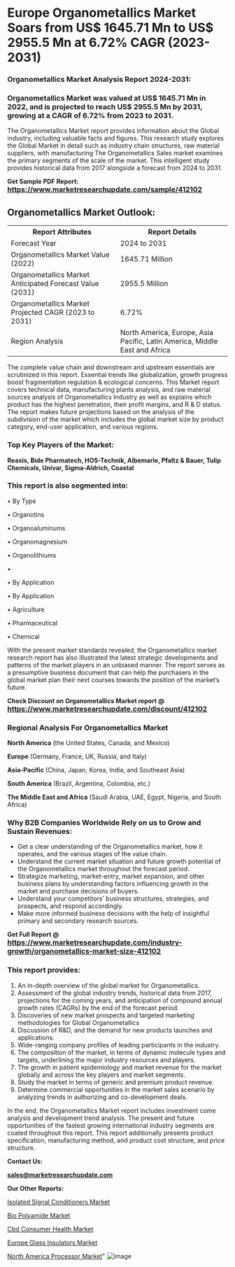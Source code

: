 # Europe Organometallics Market Soars from US$ 1645.71 Mn to US$ 2955.5 Mn at 6.72% CAGR (2023-2031)

<strong><h3>Organometallics Market Analysis Report 2024-2031:</h3></strong>

<strong><h3>Organometallics Market was valued at US$ 1645.71 Mn in 2022, and is projected to reach US$ 2955.5 Mn by 2031, growing at a CAGR of 6.72% from 2023 to 2031.</h3></strong>

The Organometallics Market report provides information about the Global industry, including valuable facts and figures. This research study explores the Global Market in detail such as industry chain structures, raw material suppliers, with manufacturing The Organometallics Sales market examines the primary segments of the scale of the market. This intelligent study provides historical data from 2017 alongside a forecast from 2024 to 2031.

<strong>Get Sample PDF Report: <a href=https://www.marketresearchupdate.com/sample/412102><font size=3 color=#0000ff>https://www.marketresearchupdate.com/sample/412102</font></a></strong>

<html>
<body>

<h2>Organometallics Market Outlook:</h2>

<table>
  <tr>
    <th>Report Attributes</th>
    <th>Report Details</th>
  </tr>
  <tr>
    <td>Forecast Year</td>
    <td>2024 to 2031</td>
  </tr>
  <tr>
    <td>Organometallics Market Value (2022)</td>
    <td>1645.71 Million</td>
  </tr>
  <tr>
    <td>Organometallics Market Anticipated Forecast Value (2031)</td>
    <td>2955.5 Million</td>
  </tr>
  <tr>
    <td>Organometallics Market Projected CAGR (2023 to 2031)</td>
    <td>6.72%</td>
  </tr>
  <tr>
    <td>Region Analysis</td>
    <td>North America, Europe, Asia Pacific, Latin America, Middle East and Africa</td>
  </tr>
</table>

</body>
</html>

The complete value chain and downstream and upstream essentials are scrutinized in this report. Essential trends like globalization, growth progress boost fragmentation regulation &amp; ecological concerns. This Market report covers technical data, manufacturing plants analysis, and raw material sources analysis of Organometallics Industry as well as explains which product has the highest penetration, their profit margins, and R & D status. The report makes future projections based on the analysis of the subdivision of the market which includes the global market size by product category, end-user application, and various regions.

<strong><h3>Top Key Players of the Market:</h3></strong>

<strong>Reaxis, Bide Pharmatech, HOS-Technik, Albemarle, Pfaltz & Bauer, Tulip Chemicals, Univar, Sigma-Aldrich, Coastal</strong>

<strong><h3>This report is also segmented into:</h3></strong>

• By Type

• Organotins

• Organoaluminums

• Organomagnesium

• Organolithiums

• 

• By Application

• By Application 

• Agriculture

• Pharmaceutical

• Chemical

With the present market standards revealed, the Organometallics market research report has also illustrated the latest strategic developments and patterns of the market players in an unbiased manner. The report serves as a presumptive business document that can help the purchasers in the global market plan their next courses towards the position of the market’s future.

<strong>Check Discount on Organometallics Market report @ <a href=https://www.marketresearchupdate.com/discount/412102><font size=3 color=#0000ff>https://www.marketresearchupdate.com/discount/412102</font></a></strong>

<strong><h3>Regional Analysis For Organometallics Market</h3></strong>

<strong>North America</strong> (the United States, Canada, and Mexico)

<strong>Europe</strong> (Germany, France, UK, Russia, and Italy)

<strong>Asia-Pacific</strong> (China, Japan, Korea, India, and Southeast Asia)

<strong>South America</strong> (Brazil, Argentina, Colombia, etc.)

<strong>The Middle East and Africa</strong> (Saudi Arabia, UAE, Egypt, Nigeria, and South Africa)

<strong><h3>Why B2B Companies Worldwide Rely on us to Grow and Sustain Revenues:</h3></strong>
<ul>
  <li>Get a clear understanding of the Organometallics market, how it operates, and the various stages of the value chain.</li>
  <li>Understand the current market situation and future growth potential of the Organometallics market throughout the forecast period.</li>
  <li>Strategize marketing, market-entry, market expansion, and other business plans by understanding factors influencing growth in the market and purchase decisions of buyers.</li>
  <li>Understand your competitors’ business structures, strategies, and prospects, and respond accordingly.</li>
  <li>Make more informed business decisions with the help of insightful primary and secondary research sources.</li>
</ul>

<strong>Get Full Report @ <a href=https://www.marketresearchupdate.com/industry-growth/organometallics-market-size-412102><font size=3 color=#0000ff>https://www.marketresearchupdate.com/industry-growth/organometallics-market-size-412102</font></a></strong>

<strong><h3>This report provides:</h3></strong>
<ol>
  <li>An in-depth overview of the global market for Organometallics.</li>
  <li>Assessment of the global industry trends, historical data from 2017, projections for the coming years, and anticipation of compound annual growth rates (CAGRs) by the end of the forecast period.</li>
  <li>Discoveries of new market prospects and targeted marketing methodologies for Global Organometallics</li>
  <li>Discussion of R&amp;D, and the demand for new products launches and applications.</li>
  <li>Wide-ranging company profiles of leading participants in the industry.</li>
  <li>The composition of the market, in terms of dynamic molecule types and targets, underlining the major industry resources and players.</li>
  <li>The growth in patient epidemiology and market revenue for the market globally and across the key players and market segments.</li>
  <li>Study the market in terms of generic and premium product revenue.</li>
  <li>Determine commercial opportunities in the market sales scenario by analyzing trends in authorizing and co-development deals.</li>
</ol>

In the end, the Organometallics Market report includes investment come analysis and development trend analysis. The present and future opportunities of the fastest growing international industry segments are coated throughout this report. This report additionally presents product specification, manufacturing method, and product cost structure, and price structure.

<strong>Contact Us:</strong>

<strong>sales@marketresearchupdate.com</strong>

<strong>Our Other Reports:</strong>

<a href=https://www.linkedin.com/pulse/isolated-signal-conditioners-market-2023-2029>Isolated Signal Conditioners Market</a>

<a href=https://www.linkedin.com/pulse/bio-polyamide-market-future-scope-demands-projected-industry>Bio Polyamide Market</a>

<a href=https://www.linkedin.com/pulse/cbd-consumer-health-market-size-share-outlook-growth-prospects>Cbd Consumer Health Market</a>

<a href=https://www.linkedin.com/pulse/europe-glass-insulators-market-size-growth-set>Europe Glass Insulators Market</a>

<a href=https://www.linkedin.com/pulse/north-america-processor-market-size2023-2030-analysis>North America Processor Market</a>"
![image](https://github.com/rutujamande/Market-Report-Analysis/assets/158454097/93a06351-609a-4773-a690-53b79fe4a99e)
